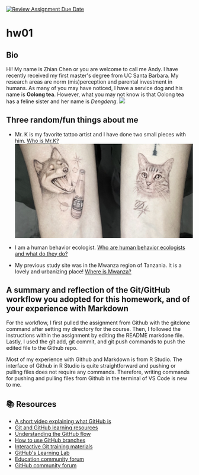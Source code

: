 [![Review Assignment Due Date](https://classroom.github.com/assets/deadline-readme-button-24ddc0f5d75046c5622901739e7c5dd533143b0c8e959d652212380cedb1ea36.svg)](https://classroom.github.com/a/bEPlIkIB)
# hw01

## Bio

Hi! My name is Zhian Chen or you are welcome to call me Andy. I have recently received my first master's degree from UC Santa Barbara. My research areas are norm (mis)perception and parental investment in humans. As many of you may have noticed, I have a service dog and his name is **Oolong tea**. However, what you may not know is that Oolong tea has a feline sister and her name is *Dengdeng*. ![](Oolong_and_Dengdeng.png)

## Three random/fun things about me 

- Mr. K is my favorite tattoo artist and I have done two small pieces with him. [Who is Mr.K?](https://www.bangbangforever.com/mr-k) ![](T.png)

- I am a human behavior ecologist. [Who are human behavior ecologists and what do they do?](https://academic.oup.com/beheco/article/25/3/443/2900492)

-  My previous study site was in the Mwanza region of Tanzania. It is a lovely and urbanizing place! [Where is Mwanza?](https://en.wikipedia.org/wiki/Mwanza_Region)



## A summary and reflection of the Git/GitHub workflow you adopted for this homework, and of your experience with Markdown

For the workflow, I first pulled the assignment from Github with the gitclone command after setting my directory for the course. Then, I followed the instructions within the assignment by editing the README markdone file. Lastly, I used the git add, git commit, and git push commands to push the edited file to the Github repo.

Most of my experience with Github and Markdown is from R Studio. The interface of Github in R Studio is quite straightforward and pushing or pulling files does not require any commands. Therefore, writing commands for pushing and pulling files from Github in the terminal of VS Code is new to me. 


## 📚  Resources 
* [A short video explaining what GitHub is](https://www.youtube.com/watch?v=w3jLJU7DT5E&feature=youtu.be) 
* [Git and GitHub learning resources](https://docs.github.com/en/github/getting-started-with-github/git-and-github-learning-resources) 
* [Understanding the GitHub flow](https://guides.github.com/introduction/flow/)
* [How to use GitHub branches](https://www.youtube.com/watch?v=H5GJfcp3p4Q&feature=youtu.be)
* [Interactive Git training materials](https://githubtraining.github.io/training-manual/#/01_getting_ready_for_class)
* [GitHub's Learning Lab](https://lab.github.com/)
* [Education community forum](https://education.github.community/)
* [GitHub community forum](https://github.community/)
